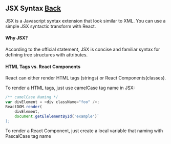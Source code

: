 ## JSX Syntax [Back](./../react.md)

JSX is a Javascript syntax extension that look similar to XML. You can use a simple JSX syntactic transform with React.

#### Why JSX?

According to the official statement, JSX is concise and familiar syntax for defining tree structures with attributes.

#### HTML Tags vs. React Components

React can either render HTML tags (strings) or React Components(classes).

To render a HTML tags, just use camelCase tag name in JSX:

```js
/** camelCase Naming */
var divElement = <div className="foo" />;
ReactDOM.render(
    divElement,
    document.getElelementById('example')`
);
```

To render a React Component, just create a local variable that naming with PascalCase tag name

